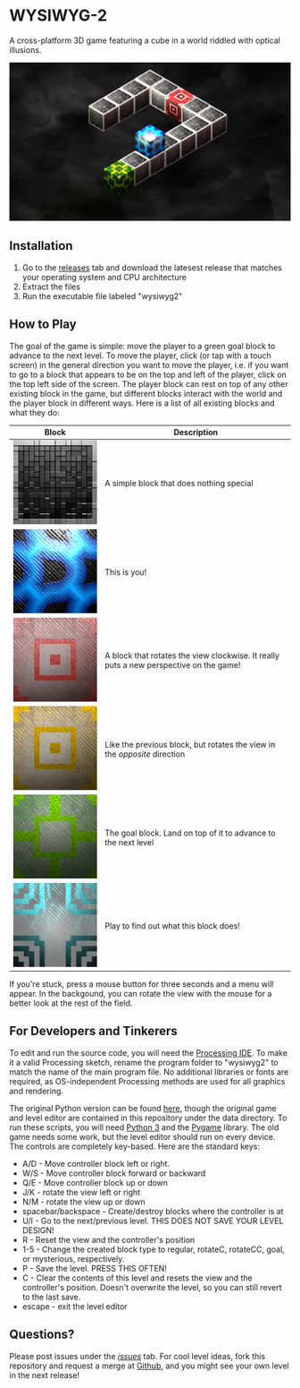 # WYSIWYG-2
A cross-platform 3D game featuring a cube in a world riddled with optical illusions.

![A screenshot of the game in action](media/Screenshot.png)

## Installation
1. Go to the [releases](https://github.com/QuarksAndLeptons/WYSIWYG-2/releases/) tab and download the latesest release that matches your operating system and CPU architecture
2. Extract the files
3. Run the executable file labeled "wysiwyg2"
## How to Play
The goal of the game is simple: move the player to a green goal block to advance to the next level. To move the player, click (or tap with a touch screen) in the general direction you want to move the player, i.e. if you want to go to a block that appears to be on the top and left of the player, click on the top left side of the screen.
The player block can rest on top of any other existing block in the game, but different blocks interact with the world and the player block in different ways. Here is a list of all existing blocks and what they do:

Block | Description
----- | -----------------
![Generic block](wysiwyg2/data/Block-Generic.png) | A simple block that does nothing special
![Player block](wysiwyg2/data/Block-Player.png) | This is you!
![Rotate clockwise block](wysiwyg2/data/Block-Rotate-Right.png) | A block that rotates the view clockwise. It really puts a new perspective on the game!
![Rotate counterclockwise block](wysiwyg2/data/Block-Rotate-Left.png) | Like the previous block, but rotates the view in the *opposite* direction
![Goal block](wysiwyg2/data/Block-Goal.png) | The goal block. Land on top of it to advance to the next level
![Mysterious block](wysiwyg2/data/Block-Antigravity.png) | Play to find out what this block does!

If you're stuck, press a mouse button for three seconds and a menu will appear. In the backgound, you can rotate the view with the mouse for a better look at the rest of the field. 

## For Developers and Tinkerers
To edit and run the source code, you will need the [Processing IDE](processing.org). To make it a valid Processing sketch, rename the program folder to "wysiwyg2" to match the name of the main program file. No additional libraries or fonts are required, as OS-independent Processing methods are used for all graphics and rendering.


The original Python version can be found [here](https://github.com/QuarksAndLeptons/WYSIWIG-Game), though the original game and level editor are contained in this repository under the data directory. To run these scripts, you will need [Python 3](python.org) and the [Pygame](pygame.org) library. The old game needs some work, but the level editor should run on every device. The controls are completely key-based. Here are the standard keys:
 * A/D - Move controller block left or right. 
 * W/S - Move controller block forward or backward
 * Q/E - Move controller block up or down
 * J/K - rotate the view left or right
 * N/M - rotate the view up or down
 * spacebar/backspace - Create/destroy blocks where the controller is at
 * U/I - Go to the next/previous level. THIS DOES NOT SAVE YOUR LEVEL DESIGN!
 * R   - Reset the view and the controller's position
 * 1-5 - Change the created block type to regular, rotateC, rotateCC, goal, or mysterious, respectively.
 * P   - Save the level. PRESS THIS OFTEN!
 * C   - Clear the contents of this level and resets the view and the controller's position. Doesn't overwrite the level, so you can still revert to the last save.
 * escape - exit the level editor
 

## Questions?
Please post issues under the *[issues](https://github.com/QuarksAndLeptons/WYSIWYG-2/issues)* tab. For cool level ideas, fork this repository and request a merge at [Github](https://github.com/m516/WYSIWYG-2), and you might see your own level in the next release!



